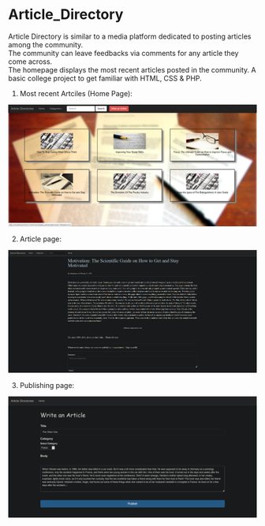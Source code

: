 # Article_Directory

Article Directory is similar to a media platform dedicated to posting articles among the community.  
The community can leave feedbacks via comments for any article they come across.  
The homepage displays the most recent articles posted in the community.
A basic college project to get familiar with HTML, CSS & PHP.  

1. Most recent Artciles (Home Page):

![Home](Screenshots/Screenshot1.png)

2. Article page:

![Article](Screenshots/Screenshot3.png)

3. Publishing page:

![Publish](Screenshots/Screenshot4.png)
